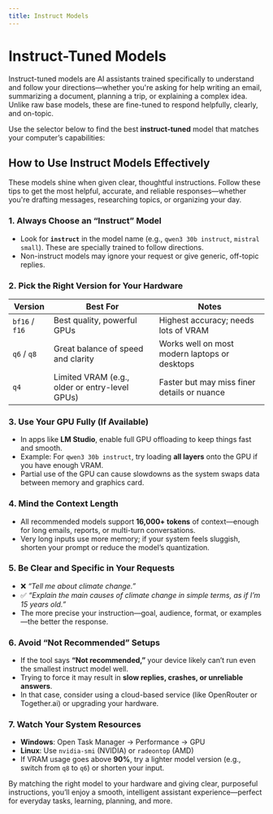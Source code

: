 ```yaml
---
title: Instruct Models
---
```


# Instruct-Tuned Models

Instruct-tuned models are AI assistants trained specifically to understand and follow your directions—whether you're asking for help writing an email, summarizing a document, planning a trip, or explaining a complex idea. Unlike raw base models, these are fine-tuned to respond helpfully, clearly, and on-topic.

Use the selector below to find the best **instruct-tuned** model that matches your computer’s capabilities:

<script setup>
import ModelSelector from '../../../components/ModelSelector.vue'

const models = [
  { ramMin: 128, vramMin: 32, models: [{"Mistral Small": { parameters: 24, quantization: 'Q8_K_XL' }}, {"Qwen3 30B Instruct 2507": { parameters: 30, quantization: 'BF16' }}], usefulness: 1.0},
  { ramMin: 128, vramMin: 24, models: [{"Mistral Small": { parameters: 24, quantization: 'Q6_K_XL' }}, {"Qwen3 30B Instruct 2507": { parameters: 30, quantization: 'BF16' }}], usefulness: 0.9},
  { ramMin: 128, vramMin: 0, models: [{"Qwen3 30B Instruct 2507": { parameters: 30, quantization: 'BF16' }}], usefulness: 0.8},

  { ramMin: 64, vramMin: 32, models: [{"Mistral Small": { parameters: 24, quantization: 'Q8_K_XL' }}, {"Qwen3 30B Instruct 2507": { parameters: 30, quantization: 'BF16' }}], usefulness: 0.9},
  { ramMin: 64, vramMin: 24, models: [{"Mistral Small": { parameters: 24, quantization: 'Q6_K_XL' }}, {"Qwen3 30B Instruct 2507": { parameters: 30, quantization: 'Q8_K_XL' }}], usefulness: 0.8},
  { ramMin: 64, vramMin: 16, models: [{"Qwen3 30B Instruct 2507": { parameters: 30, quantization: 'Q8_K_XL' }}], usefulness: 0.7},
  { ramMin: 64, vramMin: 12, models: [{"Qwen3 30B Instruct 2507": { parameters: 30, quantization: 'Q8_K_XL' }}], usefulness: 0.6},
  { ramMin: 64, vramMin: 8, models: [{"Qwen3 30B Instruct 2507": { parameters: 30, quantization: 'Q8_K_XL' }}], usefulness: 0.5},
  { ramMin: 64, vramMin: 6, models: [{"Qwen3 30B Instruct 2507": { parameters: 30, quantization: 'Q8_K_XL' }}], usefulness: 0.4},
  { ramMin: 64, vramMin: 4, models: [{"Qwen3 30B Instruct 2507": { parameters: 30, quantization: 'Q8_K_XL' }}], usefulness: 0.3},
  { ramMin: 64, vramMin: 0, models: [{"Qwen3 30B Instruct 2507": { parameters: 30, quantization: 'Q8_K_XL' }}], usefulness: 0.2},

  { ramMin: 32, vramMin: 32, models: [{"Mistral Small": { parameters: 24, quantization: 'Q8_K_XL' }}], usefulness: 0.8},
  { ramMin: 32, vramMin: 24, models: [{"Mistral Small": { parameters: 24, quantization: 'Q6_K_XL' }}, {"Qwen3 30B Instruct 2507": { parameters: 30, quantization: 'Q8_K_XL' }}], usefulness: 0.7},
  { ramMin: 32, vramMin: 16, models: [{"Qwen3 30B Instruct 2507": { parameters: 30, quantization: 'Q8_K_XL' }}], usefulness: 0.6},
  { ramMin: 32, vramMin: 8, models: [{"Qwen3 30B Instruct 2507": { parameters: 30, quantization: 'Q6_K_XL' }}], usefulness: 0.4},
  { ramMin: 32, vramMin: 4, models: [{"Qwen3 4B Instruct 2507": { parameters: 4, quantization: 'BF16' }}], usefulness: 0.3},

  { ramMin: 16, vramMin: 32, models: [{"Mistral Small": { parameters: 24, quantization: 'Q8_K_XL' }}], usefulness: 0.6},
  { ramMin: 16, vramMin: 24, models: [{"Mistral Small": { parameters: 24, quantization: 'Q6_K_XL' }}], usefulness: 0.5},
  { ramMin: 16, vramMin: 12, models: [{"Qwen3 4B Instruct 2507": { parameters: 4, quantization: 'BF16' }}], usefulness: 0.3},
  { ramMin: 16, vramMin: 4, models: [{"Qwen3 4B Instruct 2507": { parameters: 4, quantization: 'Q4_K_XL' }}], usefulness: 0.2},
]

</script>

<ModelSelector :modelDefinitions="models" />

## How to Use Instruct Models Effectively

These models shine when given clear, thoughtful instructions. Follow these tips to get the most helpful, accurate, and reliable responses—whether you're drafting messages, researching topics, or organizing your day.

### 1. **Always Choose an “Instruct” Model**
- Look for **`instruct`** in the model name (e.g., `qwen3 30b instruct`, `mistral small`). These are specially trained to follow directions.
- Non-instruct models may ignore your request or give generic, off-topic replies.

### 2. **Pick the Right Version for Your Hardware**
| Version | Best For | Notes |
|--------|--------|------|
| `bf16` / `f16` | Best quality, powerful GPUs | Highest accuracy; needs lots of VRAM |
| `q6` / `q8` | Great balance of speed and clarity | Works well on most modern laptops or desktops |
| `q4` | Limited VRAM (e.g., older or entry-level GPUs) | Faster but may miss finer details or nuance |

### 3. **Use Your GPU Fully (If Available)**
- In apps like **LM Studio**, enable full GPU offloading to keep things fast and smooth.
- Example: For `qwen3 30b instruct`, try loading **all layers** onto the GPU if you have enough VRAM.
- Partial use of the GPU can cause slowdowns as the system swaps data between memory and graphics card.

### 4. **Mind the Context Length**
- All recommended models support **16,000+ tokens** of context—enough for long emails, reports, or multi-turn conversations.
- Very long inputs use more memory; if your system feels sluggish, shorten your prompt or reduce the model’s quantization.

### 5. **Be Clear and Specific in Your Requests**
- ❌ _“Tell me about climate change.”_  
- ✅ _“Explain the main causes of climate change in simple terms, as if I’m 15 years old.”_
- The more precise your instruction—goal, audience, format, or examples—the better the response.

### 6. **Avoid “Not Recommended” Setups**
- If the tool says **“Not recommended,”** your device likely can’t run even the smallest instruct model well.
- Trying to force it may result in **slow replies, crashes, or unreliable answers**.
- In that case, consider using a cloud-based service (like OpenRouter or Together.ai) or upgrading your hardware.

### 7. **Watch Your System Resources**
- **Windows**: Open Task Manager → Performance → GPU  
- **Linux**: Use `nvidia-smi` (NVIDIA) or `radeontop` (AMD)
- If VRAM usage goes above **90%**, try a lighter model version (e.g., switch from `q8` to `q6`) or shorten your input.

By matching the right model to your hardware and giving clear, purposeful instructions, you’ll enjoy a smooth, intelligent assistant experience—perfect for everyday tasks, learning, planning, and more.